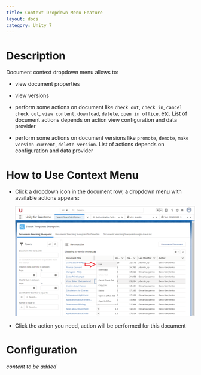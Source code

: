 ```yaml
---
title: Context Dropdown Menu Feature
layout: docs
category: Unity 7
---
```

# Description

Document context dropdown menu allows to: 

- view document properties

- view versions

- perform some actions on document like `check out`, `check in`, `cancel check out`, `view content`, `download`, `delete`, 
`open in office`, etc. List of document actions depends on action view configuration and data provider

- perform some actions on document versions like `promote`, `demote`, `make version current`, `delete version`. List of 
actions depends on configuration and data provider

# How to Use Context Menu

- Click a dropdown icon in the document row, a dropdown menu with available actions appears:
  
    ![Context-menu](context-menu/images/context-menu.png)
     
- Click the action you need, action will be performed for this document

# Configuration

*content to be added*
